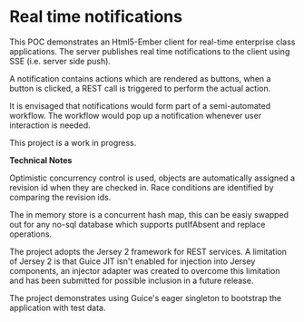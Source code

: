 Real time notifications
=======================

This POC demonstrates an Html5-Ember client for real-time enterprise class applications. The server publishes real time notifications to the client using SSE (i.e. server side push).

A notification contains actions which are rendered as buttons, when a button is clicked, a REST call is triggered to perform the actual action. 

It is envisaged that notifications would form part of a semi-automated workflow. The workflow would pop up a notification whenever user interaction is needed.

This project is a work in progress.

__Technical Notes__


Optimistic concurrency control is used, objects are automatically assigned a revision id when they are checked in. Race conditions are identified by comparing the revision ids.

The in memory store is a concurrent hash map, this can be easiy swapped out for any no-sql database which supports putIfAbsent and replace operations.

The project adopts the Jersey 2 framework for REST services. A limitation of Jersey 2 is that Guice JIT isn't enabled for injection into Jersey components, an injector adapter was created to overcome this limitation and has been submitted for possible inclusion in a future release.

The project demonstrates using Guice's eager singleton to bootstrap the application with test data.

